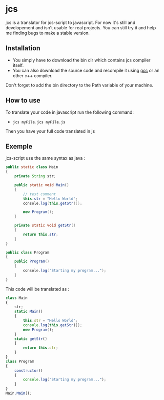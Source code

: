 # jcs
jcs is a translator for jcs-script to javascript. For now it's still and developement and isn't usable for real projects.
You can still try it and help me finding bugs to make a stable version.

## Installation ##
* You simply have to download the bin dir which contains jcs compiler itself. 
* You can also download the source code and recompile it using [gcc](https://gcc.gnu.org/) or an other c++ compiler. 

Don't forget to add the bin directory to the Path variable of your machine.

## How to use ##
To translate your code in javascript run the following command:

* `jcs myFile.jcs myFile.js`

Then you have your full code translated in js

## Exemple ##
jcs-script use the same syntax as java : 
```java
public static class Main
{
    private String str;

    public static void Main()
    {
        // test comment
        this.str = "Hello World";
        console.log(this.getStr());

        new Program();
    }

    private static void getStr()
    {
        return this.str;
    }
}

public class Program
{
    public Program()
    {
        console.log("Starting my program...");
    }
}
```
This code will be translated as :
```javascript
class Main 
{ 
    str; 
    static Main() 
    { 
        this.str = "Hello World"; 
        console.log(this.getStr()); 
        new Program(); 
    } 
    static getStr() 
    { 
        return this.str; 
    } 
} 
class Program 
{ 
    constructor()
    { 
        console.log("Starting my program..."); 
    } 
} 
Main.Main();
```
